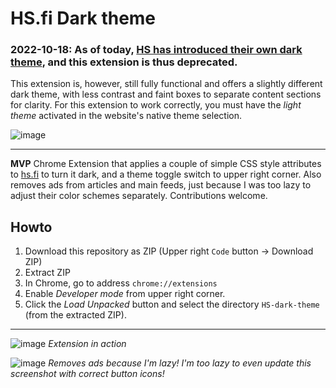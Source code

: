 # HS.fi Dark theme

### 2022-10-18: As of today, [HS has introduced their own dark theme](https://www.hs.fi/info/art-2000009140129.html), and this extension is thus deprecated.</big>

This extension is, however, still fully functional and offers a slightly different dark theme, with less contrast and faint boxes to separate content sections for clarity. For this extension to work correctly, you must have the _light theme_ activated in the website's native theme selection.

![image](https://user-images.githubusercontent.com/50331907/196407197-c6227a2a-ed2f-441a-af3a-2bfb5d488963.png)

---

**MVP** Chrome Extension that applies a couple of simple CSS style attributes to [hs.fi](https://hs.fi) to turn it dark, and a theme toggle switch to upper right corner. Also removes ads from articles and main feeds, just because I was too lazy to adjust their color schemes separately. Contributions welcome.

## Howto

1. Download this repository as ZIP (Upper right `Code` button -> Download ZIP)
2. Extract ZIP
3. In Chrome, go to address `chrome://extensions`
4. Enable _Developer mode_ from upper right corner.
5. Click the _Load Unpacked_ button and select the directory `HS-dark-theme` (from the extracted ZIP).

---

![image](https://user-images.githubusercontent.com/50331907/149751656-7bc021ea-9831-4a66-ac87-1be3d6a73904.png)
_Extension in action_

![image](https://user-images.githubusercontent.com/50331907/149748644-3bc8de89-ee9a-4593-b3d9-27d6f05987a2.png)
_Removes ads because I'm lazy! I'm too lazy to even update this screenshot with correct button icons!_

